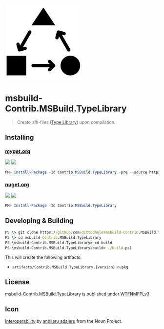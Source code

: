 ![](assets/noun_181229_cc.png)

# msbuild-Contrib.MSBuild.TypeLibrary

> Create _.tlb_-files ([Type Library](https://msdn.microsoft.com/en-us/library/windows/desktop/aa366757)) upon compilation.

## Installing

### [myget.org][1]

[![](https://img.shields.io/appveyor/ci/dittodhole/dotnet-contrib-system-printing-xps/develop.svg)][2]
[![](https://img.shields.io/myget/dittodhole/vpre/Contrib.System.Printing.Xps.svg)][1]

```powershell
PM> Install-Package -Id Contrib.MSBuild.TypeLibrary -pre --source https://www.myget.org/F/dittodhole/api/v2
```

### [nuget.org][3]

[![](https://img.shields.io/appveyor/ci/dittodhole/dotnet-contrib-system-printing-xps/master.svg)][4]
[![](https://img.shields.io/nuget/v/Contrib.System.Printing.Xps.svg)][3]

```powershell
PM> Install-Package -Id Contrib.MSBuild.TypeLibrary
```

## Developing & Building

```cmd
PS \> git clone https://github.com/dittodhole/msbuild-Contrib.MSBuild.TypeLibrary.git
PS \> cd msbuild-Contrib.MSBuild.TypeLibrary
PS \msbuild-Contrib.MSBuild.TypeLibrary> cd build
PS \msbuild-Contrib.MSBuild.TypeLibrary\build> ./build.ps1
```

This will create the following artifacts:

- `artifacts/Contrib.MSBuild.TypeLibrary.{version}.nupkg`

## License

msbuild-Contrib.MSBuild.TypeLibrary is published under [WTFNMFPLv3](https://github.com/dittodhole/WTFNMFPLv3).

## Icon

[Interoperability](https://thenounproject.com/term/interoperability/181229) by [anbileru adaleru](https://thenounproject.com/pronoun) from the Noun Project.

[1]: https://www.myget.org/feed/dittodhole/package/nuget/Contrib.MSBuild.TypeLibrary
[2]: https://ci.appveyor.com/project/dittodhole/msbuild-contrib-mbsuild-typelibrary/branch/develop
[3]: https://www.nuget.org/packages/Contrib.MSBuild.TypeLibrary
[4]: https://ci.appveyor.com/project/dittodhole/msbuild-contrib-mbsuild-typelibrary/branch/master